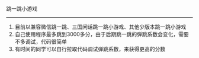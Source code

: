 跳一跳小游戏

----------------------------
1. 目前以兼容微信跳一跳、三国闲话跳一跳小游戏、其他少版本跳一跳小游戏
2. 自己使用程序最多跳到3000多分，由于后期跳一跳的弹跳系数会变化，需要不多调试，代码很简单
3. 有时间的同学可以自行拉取代码调试弹跳系数，来获得更高的分数
